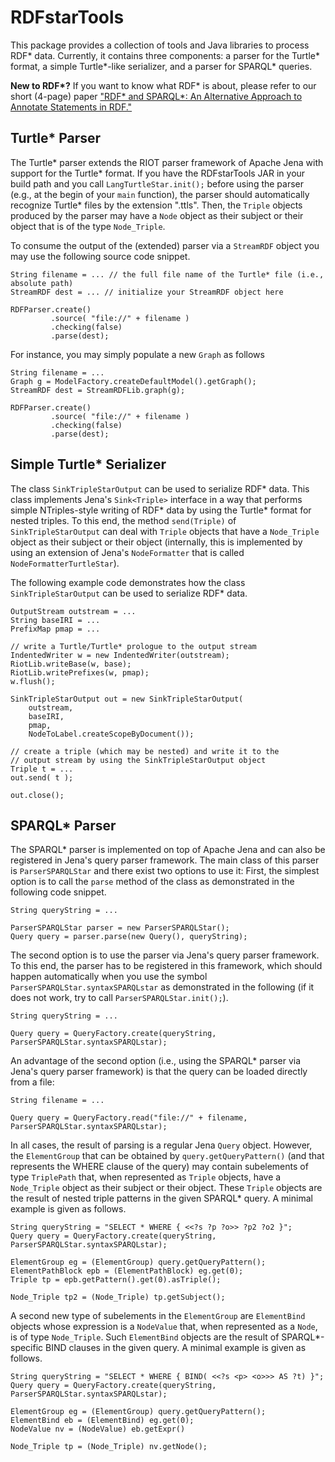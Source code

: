 # RDFstarTools
This package provides a collection of tools and Java libraries to process RDF* data. Currently, it contains three components: a parser for the Turtle* format, a simple Turtle*-like serializer, and a parser for SPARQL* queries.

**New to RDF\*?** If you want to know what RDF* is about, please refer to our short (4-page) paper ["RDF* and SPARQL*: An Alternative Approach to Annotate Statements in RDF."](http://olafhartig.de/files/Hartig_ISWC2017_RDFStarPosterPaper.pdf)

## Turtle* Parser
The Turtle* parser extends the RIOT parser framework of Apache Jena with support for the Turtle* format. If you have the RDFstarTools JAR in your build path and you call `LangTurtleStar.init();` before using the parser (e.g., at the begin of your `main` function), the parser should automatically recognize Turtle* files by the extension ".ttls". Then, the `Triple` objects produced by the parser may have a `Node` object as their subject or their object that is of the type `Node_Triple`.

To consume the output of the (extended) parser via a `StreamRDF` object you may use the following source code snippet.
```
String filename = ... // the full file name of the Turtle* file (i.e., absolute path)
StreamRDF dest = ... // initialize your StreamRDF object here

RDFParser.create()
         .source( "file://" + filename )
         .checking(false)
         .parse(dest);
```

For instance, you may simply populate a new `Graph` as follows
```
String filename = ...
Graph g = ModelFactory.createDefaultModel().getGraph();
StreamRDF dest = StreamRDFLib.graph(g);

RDFParser.create()
         .source( "file://" + filename )
         .checking(false)
         .parse(dest);
```

## Simple Turtle* Serializer
The class `SinkTripleStarOutput` can be used to serialize RDF* data. This class implements Jena's `Sink<Triple>` interface in a way that performs simple NTriples-style writing of RDF* data by using the Turtle* format for nested triples. To this end, the method `send(Triple)` of `SinkTripleStarOutput` can deal with `Triple` objects that have a `Node_Triple` object as their subject or their object (internally, this is implemented by using an extension of Jena's `NodeFormatter` that is called `NodeFormatterTurtleStar`).

The following example code demonstrates how the class `SinkTripleStarOutput` can be used to serialize RDF* data.
```
OutputStream outstream = ...
String baseIRI = ...
PrefixMap pmap = ...

// write a Turtle/Turtle* prologue to the output stream
IndentedWriter w = new IndentedWriter(outstream);
RiotLib.writeBase(w, base);
RiotLib.writePrefixes(w, pmap);
w.flush();

SinkTripleStarOutput out = new SinkTripleStarOutput(
	outstream,
	baseIRI,
	pmap,
	NodeToLabel.createScopeByDocument());

// create a triple (which may be nested) and write it to the
// output stream by using the SinkTripleStarOutput object
Triple t = ...
out.send( t );

out.close();
```

## SPARQL* Parser
The SPARQL* parser is implemented on top of Apache Jena and can also be registered in Jena's query parser framework. The main class of this parser is `ParserSPARQLStar` and there exist two options to use it: First, the simplest option is to call the `parse` method of the class as demonstrated in the following code snippet.
```
String queryString = ...

ParserSPARQLStar parser = new ParserSPARQLStar();
Query query = parser.parse(new Query(), queryString);
```
The second option is to use the parser via Jena's query parser framework. To this end, the parser has to be registered in this framework, which should happen automatically when you use the symbol `ParserSPARQLStar.syntaxSPARQLstar` as demonstrated in the following (if it does not work, try to call `ParserSPARQLStar.init();`).
```
String queryString = ...

Query query = QueryFactory.create(queryString, ParserSPARQLStar.syntaxSPARQLstar);
```
An advantage of the second option (i.e., using the SPARQL* parser via Jena's query parser framework) is that the query can be loaded directly from a file:
```
String filename = ...

Query query = QueryFactory.read("file://" + filename, ParserSPARQLStar.syntaxSPARQLstar);
```
In all cases, the result of parsing is a regular Jena `Query` object. However, the `ElementGroup` that can be obtained by `query.getQueryPattern()` (and that represents the WHERE clause of the query) may contain subelements of type `TriplePath` that, when represented as `Triple` objects, have a `Node_Triple` object as their subject or their object. These `Triple` objects are the result of nested triple patterns in the given SPARQL* query. A minimal example is given as follows.
```
String queryString = "SELECT * WHERE { <<?s ?p ?o>> ?p2 ?o2 }";
Query query = QueryFactory.create(queryString, ParserSPARQLStar.syntaxSPARQLstar);

ElementGroup eg = (ElementGroup) query.getQueryPattern();
ElementPathBlock epb = (ElementPathBlock) eg.get(0);
Triple tp = epb.getPattern().get(0).asTriple();

Node_Triple tp2 = (Node_Triple) tp.getSubject();
```
A second new type of subelements in the `ElementGroup` are `ElementBind` objects whose expression is a `NodeValue` that, when represented as a `Node`, is of type `Node_Triple`. Such `ElementBind` objects are the result of SPARQL*-specific BIND clauses in the given query. A minimal example is given as follows.
```
String queryString = "SELECT * WHERE { BIND( <<?s <p> <o>>> AS ?t) }";
Query query = QueryFactory.create(queryString, ParserSPARQLStar.syntaxSPARQLstar);

ElementGroup eg = (ElementGroup) query.getQueryPattern();
ElementBind eb = (ElementBind) eg.get(0);
NodeValue nv = (NodeValue) eb.getExpr()

Node_Triple tp = (Node_Triple) nv.getNode();
```
